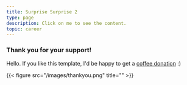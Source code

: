 ```yaml
---
title: Surprise Surprise 2
type: page
description: Click on me to see the content.
topic: career
---
```


### Thank you for your support!


Hello. If you like this template, I'd be happy to get a [coffee donation](https://ko-fi.com/heycharlola) :)

{{< figure src="/images/thankyou.png" title="" >}}